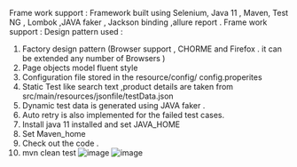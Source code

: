 Frame work support :
Framework built using Selenium, Java 11 , Maven, Test NG , Lombok ,JAVA faker , Jackson binding ,allure report .
Frame work support :
 Design pattern used :
1.	Factory design pattern (Browser support , CHORME and Firefox . it can be extended any number of Browsers )
2.	Page objects model  fluent style
3.	Configuration file stored in the resource/config/ config.properites
4.	Static Test like search text ,product details are taken from src/main/resources/jsonfile/testData.json 
5.	Dynamic test data is generated using JAVA faker .
6.	Auto retry is also implemented for the failed test cases.
7.	Install java 11 installed and set JAVA_HOME
8.	Set Maven_home
9.	Check out the code .
10.	mvn clean test
![image](https://github.com/user-attachments/assets/ab8befd8-9817-4474-9f26-1faf7453ad1d)
![image](https://github.com/user-attachments/assets/716da458-7192-4034-a1bc-92ab4449f90c)
